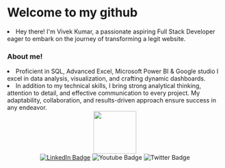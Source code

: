 <!DOCTYPE html>
<html>
  <head>
     
  </head>
  <body>
<h1>Welcome to my github</h1>
     <li style="list-style-type:"georgian">Hey there! I'm Vivek Kumar, a passionate aspiring Full Stack Developer eager to embark on the journey of transforming a legit website.</li>
    <h3>About me!</h3>
    <li>Proficient in SQL, Advanced Excel, Microsoft Power BI & Google studio I excel in data analysis, visualization, and crafting dynamic dashboards.</li>

  <li>
    In addition to my technical skills, I bring strong analytical thinking, attention to detail, and effective communication to every project. My adaptability, collaboration, and results-driven approach ensure success in any endeavor.
</li>
    
<div id="header" align="center">
  <img src="https://media.giphy.com/media/M9gbBd9nbDrOTu1Mqx/giphy.gif" width="100"/>
  <div id="badges">
  <a href="https://www.linkedin.com/in/vivek-kumar-640540257?utm_source=share&utm_campaign=share_via&utm_content=profile&utm_medium=android_app" target="_blank"><img src="https://img.shields.io/badge/LinkedIn-blue?style=for-the-badge&logo=linkedin&logoColor=white" alt="LinkedIn Badge"/></a>
  <img src="https://img.shields.io/badge/YouTube-red?style=for-the-badge&logo=youtube&logoColor=white" alt="Youtube Badge"/>
  <img src="https://img.shields.io/badge/Twitter-blue?style=for-the-badge&logo=twitter&logoColor=white" alt="Twitter Badge"/>
</div>
</div>
</body>
</html>
